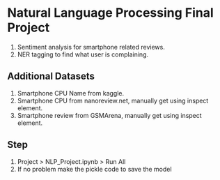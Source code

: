 # Natural Language Processing Final Project
1. Sentiment analysis for smartphone related reviews.
2. NER tagging to find what user is complaining.

## Additional Datasets
1. Smartphone CPU Name from kaggle.
2. Smartphone CPU from nanoreview.net, manually get using inspect element.
3. Smartphone review from GSMArena, manually get using inspect element.

## Step
1. Project > NLP_Project.ipynb > Run All
2. If no problem make the pickle code to save the model
